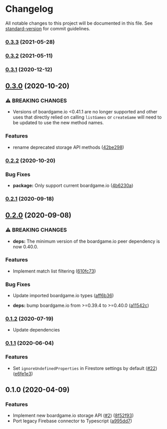 # Changelog

All notable changes to this project will be documented in this file. See [standard-version](https://github.com/conventional-changelog/standard-version) for commit guidelines.

### [0.3.3](https://github.com/delucis/bgio-firebase/compare/v0.3.2...v0.3.3) (2021-05-28)

### [0.3.2](https://github.com/delucis/bgio-firebase/compare/v0.3.1...v0.3.2) (2021-05-11)

### [0.3.1](https://github.com/delucis/bgio-firebase/compare/v0.3.0...v0.3.1) (2020-12-12)

## [0.3.0](https://github.com/delucis/bgio-firebase/compare/v0.2.2...v0.3.0) (2020-10-20)


### ⚠ BREAKING CHANGES

* Versions of boardgame.io <0.41.1 are no longer supported and other uses that
directly relied on calling `listGames` or `createGame` will need to be updated to use the new method
names.

### Features

* rename deprecated storage API methods ([42be298](https://github.com/delucis/bgio-firebase/commit/42be298988f3afefa4654bde83730c9b8e8bd9c6))

### [0.2.2](https://github.com/delucis/bgio-firebase/compare/v0.2.1...v0.2.2) (2020-10-20)


### Bug Fixes

* **package:** Only support current boardgame.io ([4b6230a](https://github.com/delucis/bgio-firebase/commit/4b6230a1cab87cdfc4d5d4086e27c2e0cd7a6ff0))

### [0.2.1](https://github.com/delucis/bgio-firebase/compare/v0.2.0...v0.2.1) (2020-09-18)

## [0.2.0](https://github.com/delucis/bgio-firebase/compare/v0.1.2...v0.2.0) (2020-09-08)


### ⚠ BREAKING CHANGES

* **deps:** The minimum version of the boardgame.io peer dependency is now 0.40.0.

### Features

* Implement match list filtering ([610fc73](https://github.com/delucis/bgio-firebase/commit/610fc731cb3e3c70b5548e91241d41c2387cb837))


### Bug Fixes

* Update imported boardgame.io types ([aff6b36](https://github.com/delucis/bgio-firebase/commit/aff6b36eb30852439d2afe0d6cd10922835f15cf))


* **deps:** bump boardgame.io from >=0.39.4 to >=0.40.0 ([a11542c](https://github.com/delucis/bgio-firebase/commit/a11542c0b7e151d1d41bed65e5ff153e38154ca2))

### [0.1.2](https://github.com/delucis/bgio-firebase/compare/v0.1.1...v0.1.2) (2020-07-19)

* Update dependencies

### [0.1.1](https://github.com/delucis/bgio-firebase/compare/v0.1.0...v0.1.1) (2020-06-04)


### Features

* Set `ignoreUndefinedProperties` in Firestore settings by default ([#22](https://github.com/delucis/bgio-firebase/issues/22)) ([e6fe1e3](https://github.com/delucis/bgio-firebase/commit/e6fe1e33d6beac5a00457b1bdb71ea67da5a7440))

## 0.1.0 (2020-04-09)


### Features

* Implement new boardgame.io storage API ([#2](https://github.com/delucis/bgio-firebase/issues/2)) ([8f52f93](https://github.com/delucis/bgio-firebase/commit/8f52f93806b3cb49f0cfa770d24c9dc30e5b0227))
* Port legacy Firebase connector to Typescript ([a995dd7](https://github.com/delucis/bgio-firebase/commit/a995dd72abf611d4cb8562d299d5034b877dc328))
